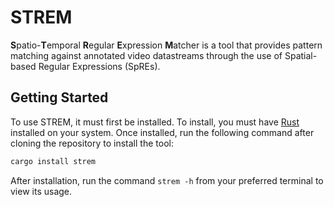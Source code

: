 # STREM

**S**patio-**T**emporal **R**egular **E**xpression **M**atcher is a tool that provides pattern matching against annotated video datastreams through the use of Spatial-based Regular Expressions (SpREs).

## Getting Started
To use STREM, it must first be installed. To install, you must have [Rust](https://www.rust-lang.org/) installed on your system. Once installed, run the following command after cloning the repository to install the tool:

```bash
cargo install strem
```

After installation, run the command `strem -h` from your preferred terminal to view its usage.
